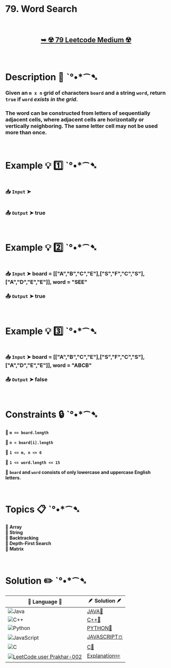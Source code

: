 # 79. Word Search

</br>

<h2 align="center"> 

<a href="https://leetcode.com/problems/word-search/description/"><strong>➥ ☢️ 79 Leetcode Medium ☢️ </strong></a>
</h2>

</br>

# Description 📜 ˋ°•*⁀➷

### Given an `m x n` grid of characters `board` and a string `word`, return `true` if `word` *exists in the grid*.

### The word can be constructed from letters of sequentially adjacent cells, where adjacent cells are horizontally or vertically neighboring. The same letter cell may not be used more than once.

</br>

# Example 💡 1️⃣ ˋ°•*⁀➷

<img src="" width="" height=""/>

  ### 📥 `Input`  ➤ 
<img src="" width="" height=""/>


  ### 📤 `Output`  ➤ true

</br>

# Example 💡 2️⃣ ˋ°•*⁀➷

<img src="" width="" height=""/>

  ### 📥 `Input` ➤  board = [["A","B","C","E"],["S","F","C","S"],["A","D","E","E"]], word = "SEE"

  ### 📤 `Output`  ➤ true

</br>

# Example 💡 3️⃣ ˋ°•*⁀➷

<img src="" width="" height=""/>

  ### 📥 `Input` ➤ board = [["A","B","C","E"],["S","F","C","S"],["A","D","E","E"]], word = "ABCB"

  ### 📤 `Output`  ➤ false

</br>

# Constraints 🔒 ˋ°•*⁀➷

🔹 **`m == board.length`** </br>

🔹 **`n = board[i].length`** </br>

🔹 **`1 <= m, n <= 6`** </br>

🔹 **`1 <= word.length <= 15`** </br>

🔹 **`board` and `word` consists of only lowercase and uppercase English letters.** </br>

</br>

# Topics 📋 ˋ°•*⁀➷

🔸 **Array**  </br>
🔸 **String**  </br>
🔸 **Backtracking**  </br>
🔸 **Depth-First Search**  </br>
🔸 **Matrix**  </br>

</br>

# Solution ✏️ ˋ°•*⁀➷

| 📒 Language 📒  | 🪶 Solution 🪶 |
| ------------- | ------------- |
|  ![Java](https://img.shields.io/badge/java-%23ED8B00.svg?style=for-the-badge&logo=openjdk&logoColor=white)  | [JAVA🍁]() |
|  ![C++](https://img.shields.io/badge/c++-%2300599C.svg?style=for-the-badge&logo=c%2B%2B&logoColor=white)  | [C++🎲]()  |
|  ![Python](https://img.shields.io/badge/python-3670A0?style=for-the-badge&logo=python&logoColor=ffdd54)    | [PYTHON🍰]() |
| ![JavaScript](https://img.shields.io/badge/javascript-%23323330.svg?style=for-the-badge&logo=javascript&logoColor=%23F7DF1E)   | [JAVASCRIPT☃️]() |
|   ![C](https://img.shields.io/badge/c-%2300599C.svg?style=for-the-badge&logo=c&logoColor=white)   | [C💖]()  |
| [![LeetCode user Prakhar-002](https://img.shields.io/badge/dynamic/json?style=for-the-badge&labelColor=black&color=%23ffa116&label=Solved&query=solvedOverTotal&url=https%3A%2F%2Fleetcode-badge.vercel.app%2Fapi%2Fusers%2FPrakhar-002&logo=leetcode&logoColor=yellow)](https://leetcode.com/Prakhar-002/)  | [Explanation✏️]() |


